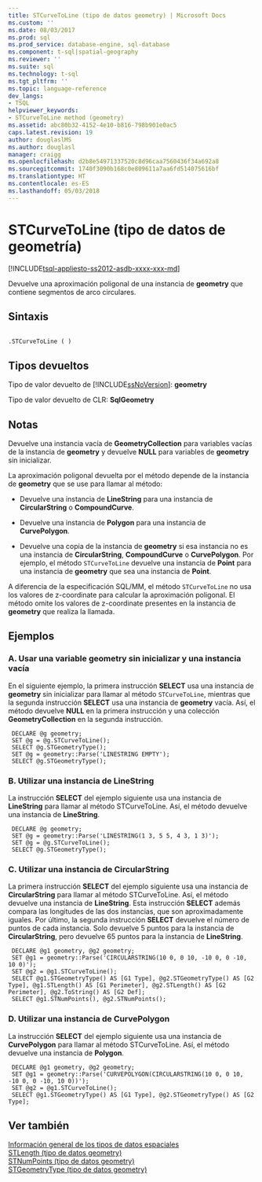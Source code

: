 ```yaml
---
title: STCurveToLine (tipo de datos geometry) | Microsoft Docs
ms.custom: ''
ms.date: 08/03/2017
ms.prod: sql
ms.prod_service: database-engine, sql-database
ms.component: t-sql|spatial-geography
ms.reviewer: ''
ms.suite: sql
ms.technology: t-sql
ms.tgt_pltfrm: ''
ms.topic: language-reference
dev_langs:
- TSQL
helpviewer_keywords:
- STCurveToLine method (geometry)
ms.assetid: abc80b32-4152-4e10-b816-798b901e0ac5
caps.latest.revision: 19
author: douglaslMS
ms.author: douglasl
manager: craigg
ms.openlocfilehash: d2b8e54971337520c8d96caa7560436f34a692a8
ms.sourcegitcommit: 1740f3090b168c0e809611a7aa6fd514075616bf
ms.translationtype: HT
ms.contentlocale: es-ES
ms.lasthandoff: 05/03/2018
---
```

# <a name="stcurvetoline-geometry-data-type"></a>STCurveToLine (tipo de datos de geometría)
[!INCLUDE[tsql-appliesto-ss2012-asdb-xxxx-xxx-md](../../includes/tsql-appliesto-ss2012-asdb-xxxx-xxx-md.md)]

Devuelve una aproximación poligonal de una instancia de **geometry** que contiene segmentos de arco circulares.
  
## <a name="syntax"></a>Sintaxis  
  
```  
  
.STCurveToLine ( )  
```  
  
## <a name="return-types"></a>Tipos devueltos  
 Tipo de valor devuelto de [!INCLUDE[ssNoVersion](../../includes/ssnoversion-md.md)]: **geometry**  
  
 Tipo de valor devuelto de CLR: **SqlGeometry**  
  
## <a name="remarks"></a>Notas  
 Devuelve una instancia vacía de **GeometryCollection** para variables vacías de la instancia de **geometry** y devuelve **NULL** para variables de **geometry** sin inicializar.  
  
 La aproximación poligonal devuelta por el método depende de la instancia de **geometry** que se use para llamar al método:  
  
-   Devuelve una instancia de **LineString** para una instancia de **CircularString** o **CompoundCurve**.  
  
-   Devuelve una instancia de **Polygon** para una instancia de **CurvePolygon**.  
  
-   Devuelve una copia de la instancia de **geometry** si esa instancia no es una instancia de **CircularString**, **CompoundCurve** o **CurvePolygon**. Por ejemplo, el método `STCurveToLine` devuelve una instancia de **Point** para una instancia de **geometry** que sea una instancia de **Point**.  
  
 A diferencia de la especificación SQL/MM, el método `STCurveToLine` no usa los valores de z-coordinate para calcular la aproximación poligonal. El método omite los valores de z-coordinate presentes en la instancia de **geometry** que realiza la llamada.  
  
## <a name="examples"></a>Ejemplos  
  
### <a name="a-using-an-uninitialized-geometry-variable-and-empty-instance"></a>A. Usar una variable geometry sin inicializar y una instancia vacía  
 En el siguiente ejemplo, la primera instrucción **SELECT** usa una instancia de **geometry** sin inicializar para llamar al método `STCurveToLine`, mientras que la segunda instrucción **SELECT** usa una instancia de **geometry** vacía. Así, el método devuelve **NULL** en la primera instrucción y una colección **GeometryCollection** en la segunda instrucción.  
  
```
 DECLARE @g geometry; 
 SET @g = @g.STCurveToLine(); 
 SELECT @g.STGeometryType(); 
 SET @g = geometry::Parse('LINESTRING EMPTY'); 
 SELECT @g.STGeometryType();
 ```  
  
### <a name="b-using-a-linestring-instance"></a>B. Utilizar una instancia de LineString  
 La instrucción **SELECT** del ejemplo siguiente usa una instancia de **LineString** para llamar al método STCurveToLine. Así, el método devuelve una instancia de **LineString**.  
  
```
 DECLARE @g geometry; 
 SET @g = geometry::Parse('LINESTRING(1 3, 5 5, 4 3, 1 3)'); 
 SET @g = @g.STCurveToLine(); 
 SELECT @g.STGeometryType();
 ```  
  
### <a name="c-using-a-circularstring-instance"></a>C. Utilizar una instancia de CircularString  
 La primera instrucción **SELECT** del ejemplo siguiente usa una instancia de **CircularString** para llamar al método STCurveToLine. Así, el método devuelve una instancia de **LineString**. Esta instrucción **SELECT** además compara las longitudes de las dos instancias, que son aproximadamente iguales.  Por último, la segunda instrucción **SELECT** devuelve el número de puntos de cada instancia.  Solo devuelve 5 puntos para la instancia de **CircularString**, pero devuelve 65 puntos para la instancia de **LineString**.  
  
```
 DECLARE @g1 geometry, @g2 geometry; 
 SET @g1 = geometry::Parse('CIRCULARSTRING(10 0, 0 10, -10 0, 0 -10, 10 0)'); 
 SET @g2 = @g1.STCurveToLine(); 
 SELECT @g1.STGeometryType() AS [G1 Type], @g2.STGeometryType() AS [G2 Type], @g1.STLength() AS [G1 Perimeter], @g2.STLength() AS [G2 Perimeter], @g2.ToString() AS [G2 Def]; 
 SELECT @g1.STNumPoints(), @g2.STNumPoints();
 ```  
  
### <a name="d-using-a-curvepolygon-instance"></a>D. Utilizar una instancia de CurvePolygon  
 La instrucción **SELECT** del ejemplo siguiente usa una instancia de **CurvePolygon** para llamar al método STCurveToLine. Así, el método devuelve una instancia de **Polygon**.  
  
```
 DECLARE @g1 geometry, @g2 geometry; 
 SET @g1 = geometry::Parse('CURVEPOLYGON(CIRCULARSTRING(10 0, 0 10, -10 0, 0 -10, 10 0))'); 
 SET @g2 = @g1.STCurveToLine(); 
 SELECT @g1.STGeometryType() AS [G1 Type], @g2.STGeometryType() AS [G2 Type];
 ```  
  
## <a name="see-also"></a>Ver también  
 [Información general de los tipos de datos espaciales](../../relational-databases/spatial/spatial-data-types-overview.md)   
 [STLength &#40;tipo de datos geometry&#41;](../../t-sql/spatial-geometry/stlength-geometry-data-type.md)   
 [STNumPoints &#40;tipo de datos geometry&#41;](../../t-sql/spatial-geometry/stnumpoints-geometry-data-type.md)   
 [STGeometryType &#40;tipo de datos geometry&#41;](../../t-sql/spatial-geometry/stgeometrytype-geometry-data-type.md)  
  
  


